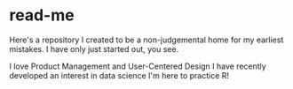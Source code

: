 # read-me
Here's a repository I created to be a non-judgemental home for my earliest mistakes. I have only just started out, you see.

I love Product Management and User-Centered Design
I have recently developed an interest in data science
I'm here to practice R!
